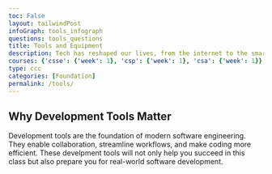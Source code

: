 ```yaml
---
toc: False 
layout: tailwindPost
infoGraph: tools_infograph
questions: tools_questions
title: Tools and Equipment
description: Tech has reshaped our lives, from the internet to the smartphone in your pocket, or the advent of AI. This course is opening new technology possibilities by equipping you with the developer tools that are the keys to boundless technology possibilities.
courses: {'csse': {'week': 1}, 'csp': {'week': 1}, 'csa': {'week': 1}}
type: ccc
categories: [Foundation]
permalink: /tools/
---
```


## Why Development Tools Matter

Development tools are the foundation of modern software engineering. They enable collaboration, streamline workflows, and make coding more efficient. These develpment tools will not only help you succeed in this class but also prepare you for real-world software development.

<script>
  document.addEventListener("DOMContentLoaded", () => {
    // Load saved responses from localStorage
    const json = {{site.data[page.questions]  | jsonify }};
    const questions = json.questions;
    questions.forEach(question => {
      const textarea = document.getElementById(question.id);
      if (textarea) {
        // Load saved response
        const savedResponse = localStorage.getItem(question.id) || "";
        textarea.value = savedResponse;

        // Save response on input
        textarea.addEventListener("input", () => {
          localStorage.setItem(question.id, textarea.value);
        });
      }
    });
  });
</script>
